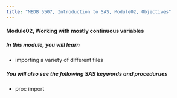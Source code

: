 ```yaml
---
title: "MEDB 5507, Introduction to SAS, Module02, Objectives"
---
```


#### Module02, Working with mostly continuous variables

##### In this module, you will learn  

+ importing a variety of different files

##### You will also see the following SAS keywords and procedurues

+ proc import
